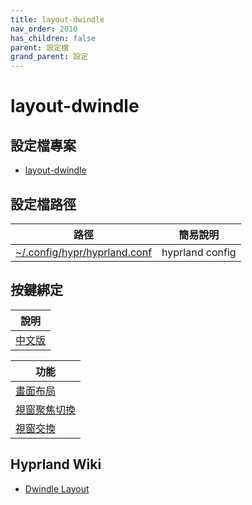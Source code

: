 ```yaml
---
title: layout-dwindle
nav_order: 2010
has_children: false
parent: 設定檔
grand_parent: 設定
---
```



# layout-dwindle


## 設定檔專案

* [layout-dwindle](https://github.com/samwhelp/note-about-ultramarine-hyprland/blob/gh-pages/_demo/config/hyprland-config/layout-dwindle)


## 設定檔路徑

| 路徑 | 簡易說明 |
| --- | --- |
| [~/.config/hypr/hyprland.conf](https://github.com/samwhelp/note-about-ultramarine-hyprland/blob/gh-pages/_demo/config/hyprland-config/layout-dwindle/hyprland.conf) | hyprland config |


## 按鍵綁定

| 說明 |
| --- |
| [中文版](https://samwhelp.github.io/note-about-ultramarine-hyprland/read/config/keybind.html) |


| 功能 |
| --- |
| [畫面布局](https://samwhelp.github.io/note-about-ultramarine-hyprland/read/config/keybind/layout/dwindle/layout-control.html) |
| [視窗聚焦切換](https://samwhelp.github.io/note-about-ultramarine-hyprland/read/config/keybind/layout/dwindle/window-focus.html) |
| [視窗交換](https://samwhelp.github.io/note-about-ultramarine-hyprland/read/config/keybind/layout/dwindle/window-swap.html) |


##  Hyprland Wiki

* [Dwindle Layout](https://wiki.hyprland.org/Configuring/Dwindle-Layout/)
